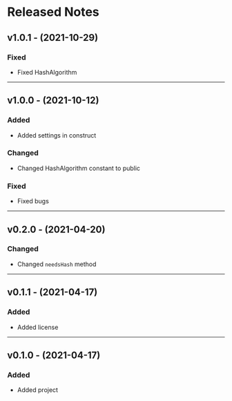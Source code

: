 # Released Notes

## v1.0.1 - (2021-10-29)

### Fixed

- Fixed HashAlgorithm

-----------------------------------------------------------

## v1.0.0 - (2021-10-12)

### Added

- Added settings in construct

### Changed

- Changed HashAlgorithm constant to public

### Fixed

- Fixed bugs

-----------------------------------------------------------

## v0.2.0 - (2021-04-20)

### Changed

- Changed `needsHash` method

-----------------------------------------------------------
## v0.1.1 - (2021-04-17)

### Added

- Added license

-----------------------------------------------------------
## v0.1.0 - (2021-04-17)

### Added

- Added project